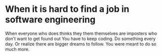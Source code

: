 # When it is hard to find a job in software engineering
When everyone who does thinks they them themselves are imposters who don't want to get found out
You have to keep coding.
Do something every day.
Or realize there are bigger dreams to follow.
You were meant to do so much more.
